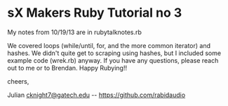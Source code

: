 sX Makers Ruby Tutorial no 3
============================

My notes from 10/19/13 are in rubytalknotes.rb

We covered loops (while/until, for, and the more
common iterator) and hashes. We didn't quite get
to scraping using hashes, but I included some example
code (wrek.rb) anyway. If you have any questions,
please reach out to me or to Brendan. Happy Rubying!!


cheers,

Julian
cknight7@gatech.edu  --  https://github.com/rabidaudio
